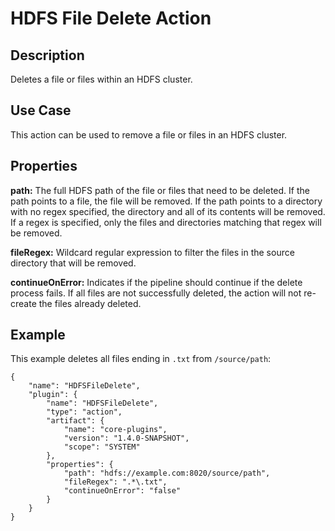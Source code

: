 # HDFS File Delete Action


Description
-----------
Deletes a file or files within an HDFS cluster.


Use Case
--------
This action can be used to remove a file or files in an HDFS cluster.


Properties
----------
**path:** The full HDFS path of the file or files that need to be deleted. If the path points to a file, 
the file will be removed. If the path points to a directory with no regex specified, the directory and all of 
its contents will be removed. If a regex is specified, only the files and directories matching that regex
will be removed.

**fileRegex:** Wildcard regular expression to filter the files in the source directory that will be removed.

**continueOnError:** Indicates if the pipeline should continue if the delete process fails. If all files are not 
successfully deleted, the action will not re-create the files already deleted.


Example
-------
This example deletes all files ending in `.txt` from `/source/path`:

    {
        "name": "HDFSFileDelete",
        "plugin": {
            "name": "HDFSFileDelete",
            "type": "action",
            "artifact": {
                "name": "core-plugins",
                "version": "1.4.0-SNAPSHOT",
                "scope": "SYSTEM"
            },
            "properties": {
                "path": "hdfs://example.com:8020/source/path",
                "fileRegex": ".*\.txt",
                "continueOnError": "false"
            }
        }
    }
